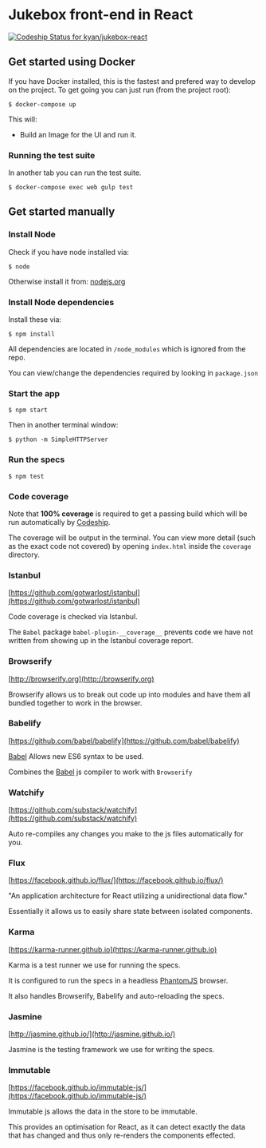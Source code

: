 # Jukebox front-end in React

[![Codeship Status for kyan/jukebox-react](https://codeship.com/projects/48b19f90-0ae9-0134-60dd-223fae911045/status?branch=master)](https://codeship.com/projects/155708)

## Get started using Docker

If you have Docker installed, this is the fastest and prefered way to develop
on the project. To get going you can just run (from the project root):

`$ docker-compose up`

This will:

* Build an Image for the UI and run it.

### Running the test suite

In another tab you can run the test suite.

`$ docker-compose exec web gulp test`

## Get started manually

### Install Node

Check if you have node installed via:

    $ node

Otherwise install it from: [nodejs.org](https://nodejs.org)

### Install Node dependencies

Install these via:

    $ npm install

All dependencies are located in `/node_modules` which is ignored from the repo.

You can view/change the dependencies required by looking in `package.json`

### Start the app

    $ npm start

Then in another terminal window:

    $ python -m SimpleHTTPServer

### Run the specs

    $ npm test

### Code coverage

Note that __100% coverage__ is required to get a passing build which will be run automatically by [Codeship](https://codeship.com).

The coverage will be output in the terminal. You can view more detail (such as the exact code not covered) by opening `index.html` inside the `coverage` directory.

### Istanbul

[https://github.com/gotwarlost/istanbul](https://github.com/gotwarlost/istanbul)

Code coverage is checked via Istanbul.

The `Babel` package `babel-plugin-__coverage__` prevents code we have not written from showing up in the Istanbul coverage report.

### Browserify

[http://browserify.org](http://browserify.org)

Browserify allows us to break out code up into modules and have them all bundled together to work in the browser.

### Babelify

[https://github.com/babel/babelify](https://github.com/babel/babelify)

[Babel](https://github.com/babel/babel) Allows new ES6 syntax to be used.

Combines the [Babel](https://github.com/babel/babel) js compiler to work with `Browserify`

### Watchify

[https://github.com/substack/watchify](https://github.com/substack/watchify)

Auto re-compiles any changes you make to the js files automatically for you.

### Flux

[https://facebook.github.io/flux/](https://facebook.github.io/flux/)

"An application architecture for React utilizing a unidirectional data flow."

Essentially it allows us to easily share state between isolated components.

### Karma

[https://karma-runner.github.io](https://karma-runner.github.io)

Karma is a test runner we use for running the specs.

It is configured to run the specs in a headless [PhantomJS](http://phantomjs.org/) browser.

It also handles Browserify, Babelify and auto-reloading the specs.

### Jasmine

[http://jasmine.github.io/](http://jasmine.github.io/)

Jasmine is the testing framework we use for writing the specs.

### Immutable

[https://facebook.github.io/immutable-js/](https://facebook.github.io/immutable-js/)

Immutable js allows the data in the store to be immutable.

This provides an optimisation for React, as it can detect exactly the data that
has changed and thus only re-renders the components effected.
